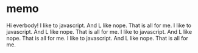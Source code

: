 # memo
Hi everbody!
I like to javascript. And L like nope. That is all for me.
I like to javascript. And L like nope. That is all for me.
I like to javascript. And L like nope. That is all for me.
I like to javascript. And L like nope. That is all for me.
